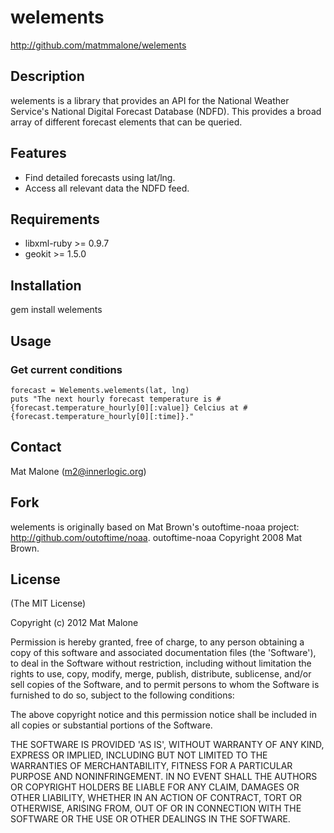 # welements

http://github.com/matmmalone/welements

## Description

welements is a library that provides an API for the National Weather
Service's National Digital Forecast Database (NDFD). This provides a
broad array of different forecast elements that can be queried.

## Features

- Find detailed forecasts using lat/lng.
- Access all relevant data the NDFD feed.

## Requirements

- libxml-ruby >= 0.9.7
- geokit >= 1.5.0

## Installation

  gem install welements

## Usage

### Get current conditions
    forecast = Welements.welements(lat, lng)
    puts "The next hourly forecast temperature is #{forecast.temperature_hourly[0][:value]} Celcius at #{forecast.temperature_hourly[0][:time]}."
  
## Contact

Mat Malone (m2@innerlogic.org)

## Fork
welements is originally based on Mat Brown's outoftime-noaa project:
http://github.com/outoftime/noaa. outoftime-noaa Copyright 2008 Mat Brown.

## License

(The MIT License)

Copyright (c) 2012 Mat Malone

Permission is hereby granted, free of charge, to any person obtaining
a copy of this software and associated documentation files (the
'Software'), to deal in the Software without restriction, including
without limitation the rights to use, copy, modify, merge, publish,
distribute, sublicense, and/or sell copies of the Software, and to
permit persons to whom the Software is furnished to do so, subject to
the following conditions:

The above copyright notice and this permission notice shall be
included in all copies or substantial portions of the Software.

THE SOFTWARE IS PROVIDED 'AS IS', WITHOUT WARRANTY OF ANY KIND,
EXPRESS OR IMPLIED, INCLUDING BUT NOT LIMITED TO THE WARRANTIES OF
MERCHANTABILITY, FITNESS FOR A PARTICULAR PURPOSE AND NONINFRINGEMENT.
IN NO EVENT SHALL THE AUTHORS OR COPYRIGHT HOLDERS BE LIABLE FOR ANY
CLAIM, DAMAGES OR OTHER LIABILITY, WHETHER IN AN ACTION OF CONTRACT,
TORT OR OTHERWISE, ARISING FROM, OUT OF OR IN CONNECTION WITH THE
SOFTWARE OR THE USE OR OTHER DEALINGS IN THE SOFTWARE.

